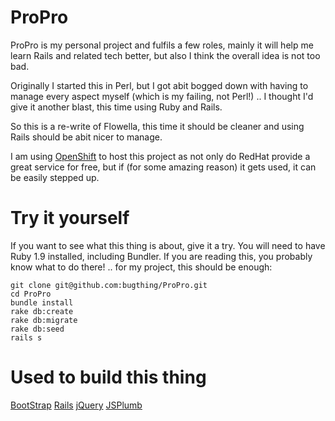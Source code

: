 ProPro
======

ProPro is my personal project and fulfils a few roles, mainly it will help
me learn Rails and related tech better, but also I think the overall idea is 
not too bad.

Originally I started this in Perl, but I got abit bogged down with having to 
manage every aspect myself (which is my failing, not Perl!) .. I thought I'd 
give it another blast, this time using Ruby and Rails.

So this is a re-write of Flowella, this time it should be cleaner and using 
Rails should be abit nicer to manage.

I am using [OpenShift](http://propro-bugthing.rhcloud.com/) to host this project
as not only do RedHat provide a great service for free, but if (for some amazing
reason) it gets used, it can be easily stepped up.

Try it yourself
===============

If you want to see what this thing is about, give it a try. You will need to have
Ruby 1.9 installed, including Bundler. If you are reading this, you probably know
what to do there! .. for my project, this should be enough:

    git clone git@github.com:bugthing/ProPro.git
    cd ProPro
    bundle install
    rake db:create
    rake db:migrate
    rake db:seed
    rails s


Used to build this thing
========================

[BootStrap](http://twitter.github.com)
[Rails](http://guides.rubyonrails.org)
[jQuery](http://jquery.com)
[JSPlumb](http://www.jsplumb.org)
